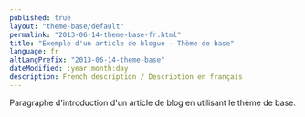 ```yaml
---
published: true
layout: "theme-base/default"
permalink: "2013-06-14-theme-base-fr.html"
title: "Exemple d'un article de blogue - Thème de base"
language: fr
altLangPrefix: "2013-06-14-theme-base"
dateModified: :year:month:day
description: French description / Description en français
---
```


Paragraphe d'introduction d'un article de blog en utilisant le thème de base.
